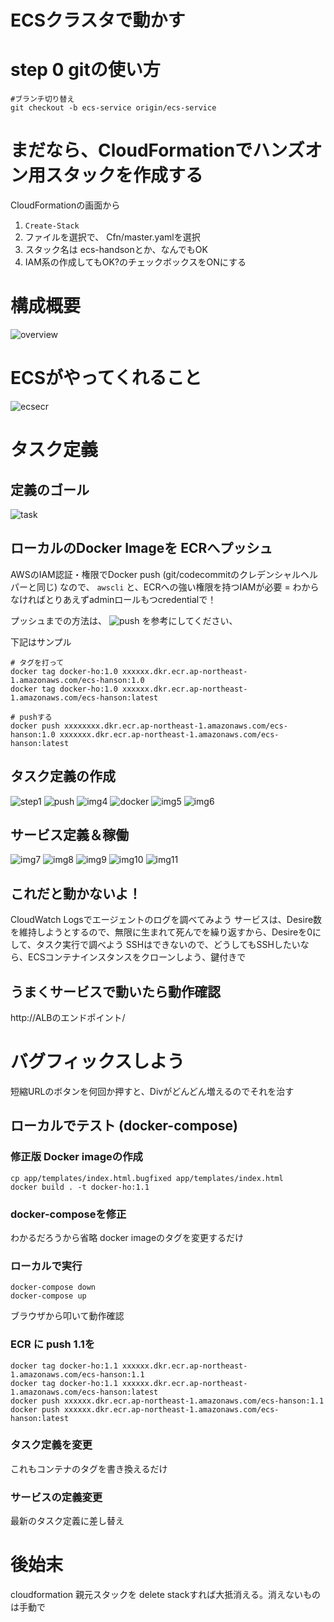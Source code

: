 ECSクラスタで動かす
====

# step 0 gitの使い方

```
#ブランチ切り替え
git checkout -b ecs-service origin/ecs-service
```

# まだなら、CloudFormationでハンズオン用スタックを作成する
CloudFormationの画面から
1. `Create-Stack`
2. ファイルを選択で、 Cfn/master.yamlを選択
3. スタック名は ecs-handsonとか、なんでもOK
4. IAM系の作成してもOK?のチェックボックスをONにする

# 構成概要
![overview](https://raw.githubusercontent.com/h-imaoka/ecs-handson/images/images/ECS-overview.png)

# ECSがやってくれること
![ecsecr](https://raw.githubusercontent.com/h-imaoka/ecs-handson/images/images/ECS-ECR.png)

# タスク定義
## 定義のゴール
![task](https://raw.githubusercontent.com/h-imaoka/ecs-handson/images/images/ECS.png)

## ローカルのDocker Imageを ECRへプッシュ
AWSのIAM認証・権限でDocker push (git/codecommitのクレデンシャルヘルパーと同じ)
なので、 `awscli` と、ECRへの強い権限を持つIAMが必要 = わからなければとりあえずadminロールもつcredentialで！

プッシュまでの方法は、
![push](https://raw.githubusercontent.com/h-imaoka/ecs-handson/images/images/Amazon_ECS.png)
を参考にしてください、

下記はサンプル
```
# タグを打って
docker tag docker-ho:1.0 xxxxxx.dkr.ecr.ap-northeast-1.amazonaws.com/ecs-hanson:1.0
docker tag docker-ho:1.0 xxxxxx.dkr.ecr.ap-northeast-1.amazonaws.com/ecs-hanson:latest

# pushする
docker push xxxxxxxx.dkr.ecr.ap-northeast-1.amazonaws.com/ecs-hanson:1.0 xxxxxxx.dkr.ecr.ap-northeast-1.amazonaws.com/ecs-hanson:latest
```

## タスク定義の作成

![step1](https://raw.githubusercontent.com/h-imaoka/ecs-handson/images/images/Amazon_ECS-2.png)
![push](https://raw.githubusercontent.com/h-imaoka/ecs-handson/images/images/Amazon_ECS-3.png)
![img4](https://raw.githubusercontent.com/h-imaoka/ecs-handson/images/images/Amazon_ECS-4.png)
![docker](https://raw.githubusercontent.com/h-imaoka/ecs-handson/images/images/docker-image.png)
![img5](https://raw.githubusercontent.com/h-imaoka/ecs-handson/images/images/Amazon_ECS-5.png)
![img6](https://raw.githubusercontent.com/h-imaoka/ecs-handson/images/images/Amazon_ECS-6.png)


## サービス定義＆稼働

![img7](https://raw.githubusercontent.com/h-imaoka/ecs-handson/images/images/Amazon_ECS-7.png)
![img8](https://raw.githubusercontent.com/h-imaoka/ecs-handson/images/images/Amazon_ECS-8.png)
![img9](https://raw.githubusercontent.com/h-imaoka/ecs-handson/images/images/Amazon_ECS-9.png)
![img10](https://raw.githubusercontent.com/h-imaoka/ecs-handson/images/images/Amazon_ECS-10.png)
![img11](https://raw.githubusercontent.com/h-imaoka/ecs-handson/images/images/Amazon_ECS-11.png)

## これだと動かないよ！
CloudWatch Logsでエージェントのログを調べてみよう
サービスは、Desire数を維持しようとするので、無限に生まれて死んでを繰り返すから、Desireを0にして、タスク実行で調べよう
SSHはできないので、どうしてもSSHしたいなら、ECSコンテナインスタンスをクローンしよう、鍵付きで

## うまくサービスで動いたら動作確認
http://ALBのエンドポイント/

# バグフィックスしよう
短縮URLのボタンを何回か押すと、Divがどんどん増えるのでそれを治す

## ローカルでテスト (docker-compose)
### 修正版 Docker imageの作成
```
cp app/templates/index.html.bugfixed app/templates/index.html
docker build . -t docker-ho:1.1
```

### docker-composeを修正
わかるだろうから省略
docker imageのタグを変更するだけ

### ローカルで実行
```
docker-compose down
docker-compose up
```
ブラウザから叩いて動作確認

### ECR に push 1.1を
```
docker tag docker-ho:1.1 xxxxxx.dkr.ecr.ap-northeast-1.amazonaws.com/ecs-hanson:1.1
docker tag docker-ho:1.1 xxxxxx.dkr.ecr.ap-northeast-1.amazonaws.com/ecs-hanson:latest
docker push xxxxxx.dkr.ecr.ap-northeast-1.amazonaws.com/ecs-hanson:1.1
docker push xxxxxx.dkr.ecr.ap-northeast-1.amazonaws.com/ecs-hanson:latest
```

### タスク定義を変更
これもコンテナのタグを書き換えるだけ

### サービスの定義変更
最新のタスク定義に差し替え


# 後始末
cloudformation 親元スタックを delete stackすれば大抵消える。消えないものは手動で

